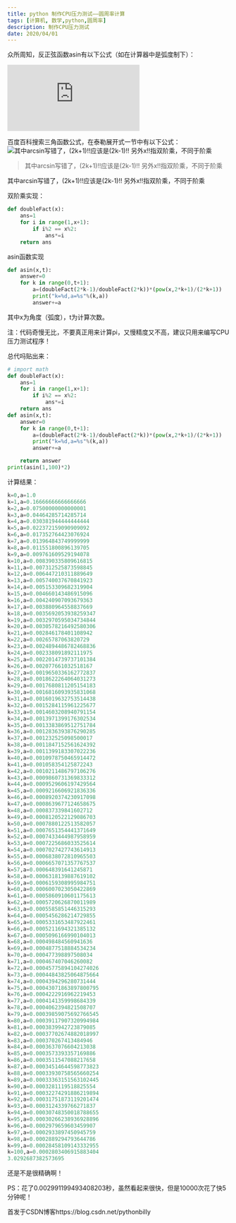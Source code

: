```yaml
---
title: python 制作CPU压力测试——圆周率计算
tags: [计算机, 数学,python,圆周率]
description: 制作CPU压力测试
date: 2020/04/01
---
```


众所周知，反正弦函数asin有以下公式（如在计算器中是弧度制下）：

![asin(1)=pi/2](https://private.codecogs.com/gif.latex?%5Cfrac%7B%5Cpi%7D%7B2%7D%3Darcsin%5Cleft%20%28%201%20%5Cright%20%29)

百度百科搜索三角函数公式，在泰勒展开式一节中有以下公式：
![其中arcsin写错了，(2k+1)!!应该是(2k-1)!!
另外x!!指双阶乘，不同于阶乘](https://imgconvert.csdnimg.cn/aHR0cHM6Ly9ia2ltZy5jZG4uYmNlYm9zLmNvbS9waWMvYjk5OWE5MDE0YzA4NmUwNmNhZDMzMzFmMGQwODdiZjQwYWQxY2I2Zg?x-oss-process=image/format,png)
> 其中arcsin写错了，(2k+1)!!应该是(2k-1)!!
另外x!!指双阶乘，不同于阶乘

其中arcsin写错了，(2k+1)!!应该是(2k-1)!!
另外x!!指双阶乘，不同于阶乘


双阶乘实现：
```python
def doubleFact(x):
    ans=1
    for i in range(1,x+1):
        if i%2 == x%2:
            ans*=i
    return ans
```
asin函数实现
```python
def asin(x,t):
    answer=0
    for k in range(0,t+1):
        a=(doubleFact(2*k-1)/doubleFact(2*k))*(pow(x,2*k+1)/(2*k+1))
        print("k=%d,a=%s"%(k,a))
        answer+=a
```
其中x为角度（弧度），t为计算次数。

注：代码奇慢无比，不要真正用来计算pi，又慢精度又不高，建议只用来编写CPU压力测试程序！

总代吗贴出来：
```python
# import math
def doubleFact(x):
    ans=1
    for i in range(1,x+1):
        if i%2 == x%2:
            ans*=i
    return ans
def asin(x,t):
    answer=0
    for k in range(0,t+1):
        a=(doubleFact(2*k-1)/doubleFact(2*k))*(pow(x,2*k+1)/(2*k+1))
        print("k=%d,a=%s"%(k,a))
        answer+=a

    return answer
print(asin(1,100)*2)
```
计算结果：
```python
k=0,a=1.0
k=1,a=0.16666666666666666
k=2,a=0.07500000000000001
k=3,a=0.04464285714285714
k=4,a=0.030381944444444444
k=5,a=0.022372159090909092
k=6,a=0.017352764423076924
k=7,a=0.013964843749999999
k=8,a=0.011551800896139705
k=9,a=0.009761609529194078
k=10,a=0.008390335809616815
k=11,a=0.007312525873598845
k=12,a=0.006447210311889649
k=13,a=0.005740037670841923
k=14,a=0.005153309682319904
k=15,a=0.004660143486915096
k=16,a=0.004240907093679363
k=17,a=0.003880964558837669
k=18,a=0.0035692053938259347
k=19,a=0.0032970595034734844
k=20,a=0.0030578216492580306
k=21,a=0.002846178401108942
k=22,a=0.00265787063820729
k=23,a=0.0024894486782468836
k=24,a=0.002338091892111975
k=25,a=0.0022014739737101384
k=26,a=0.002077661032518167
k=27,a=0.0019650336162772837
k=28,a=0.0018622264064031273
k=29,a=0.0017680811205154183
k=30,a=0.0016816093935831068
k=31,a=0.0016019632753514438
k=32,a=0.0015284115961225677
k=33,a=0.0014603208940791154
k=34,a=0.0013971399176302534
k=35,a=0.0013383869512751784
k=36,a=0.0012836393876290285
k=37,a=0.001232525098500017
k=38,a=0.0011847152561624392
k=39,a=0.0011399183307022236
k=40,a=0.0010978750465914472
k=41,a=0.001058354125872243
k=42,a=0.0010211486797106276
k=43,a=0.0009860731369833312
k=44,a=0.0009529606197429564
k=45,a=0.0009216606921836336
k=46,a=0.0008920374230917098
k=47,a=0.0008639677124658675
k=48,a=0.000837339841602712
k=49,a=0.0008120522129086703
k=50,a=0.0007880122513582057
k=51,a=0.0007651354441371649
k=52,a=0.0007433444987958959
k=53,a=0.0007225686033525614
k=54,a=0.0007027427743614913
k=55,a=0.0006838072810965503
k=56,a=0.0006657071357767537
k=57,a=0.000648391641245871
k=58,a=0.0006318139887619102
k=59,a=0.0006159308995984751
k=60,a=0.0006007023050422869
k=61,a=0.0005860910601175613
k=62,a=0.0005720626870011989
k=63,a=0.0005585851446315293
k=64,a=0.0005456286214729855
k=65,a=0.0005331653487922461
k=66,a=0.0005211694321385132
k=67,a=0.0005096166990104013
k=68,a=0.000498484560941636
k=69,a=0.0004877518884534234
k=70,a=0.000477398897508034
k=71,a=0.000467407046260082
k=72,a=0.00045775894104274026
k=73,a=0.00044843825064875664
k=74,a=0.0004394296280731444
k=75,a=0.00043071863897800795
k=76,a=0.0004222916962219453
k=77,a=0.0004141359998684339
k=78,a=0.0004062394821508707
k=79,a=0.00039859075692766545
k=80,a=0.00039117907320994984
k=81,a=0.0003839942723879085
k=82,a=0.00037702674882018997
k=83,a=0.000370267413484946
k=84,a=0.0003637076604213038
k=85,a=0.0003573393357169886
k=86,a=0.0003511547088217658
k=87,a=0.00034514644598773823
k=88,a=0.00033930758565660254
k=89,a=0.00033363151563102445
k=90,a=0.0003281119518825554
k=91,a=0.00032274291886219894
k=92,a=0.00031751873119201474
k=93,a=0.0003124339766271837
k=94,a=0.00030748350018788655
k=95,a=0.00030266238936928896
k=96,a=0.0002979659603459907
k=97,a=0.0002933897450945759
k=98,a=0.0002889294793644786
k=99,a=0.00028458109143332955
k=100,a=0.0002803406915883404
3.0292687382573695
```
还是不是很精确啊！

PS：花了0.002991199493408203秒，虽然看起来很快，但是10000次花了快5分钟呢！


首发于CSDN博客https://blog.csdn.net/pythonbilly